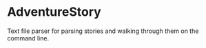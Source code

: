 # AdventureStory
Text file parser for parsing stories and walking through them on the command line.
